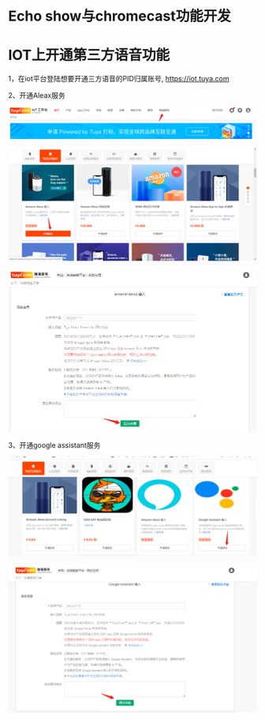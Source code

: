 # Echo show与chromecast功能开发

# IOT上开通第三方语音功能

1，在iot平台登陆想要开通三方语音的PID归属账号, https://iot.tuya.com

2、开通Aleax服务

![image-20200306174416396](echo_chromecast.assets/image-20200306174416396.png)

![image-20200306174502731](echo_chromecast.assets/image-20200306174502731.png)

![image-20200306174715105](echo_chromecast.assets/image-20200306174715105.png)

3、开通google assistant服务

![image-20200306174851218](echo_chromecast.assets/image-20200306174851218.png)

![image-20200306174924307](echo_chromecast.assets/image-20200306174924307.png)